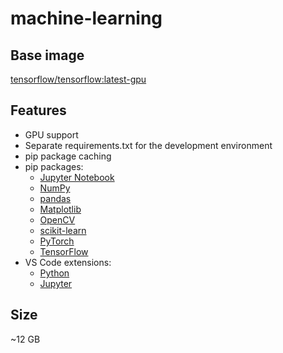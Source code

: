# machine-learning

## Base image
[tensorflow/tensorflow:latest-gpu](https://hub.docker.com/r/tensorflow/tensorflow)

## Features
* GPU support
* Separate requirements.txt for the development environment
* pip package caching
* pip packages:
    * [Jupyter Notebook](https://jupyter.org/)
    * [NumPy](https://numpy.org/)
    * [pandas](https://pandas.pydata.org/)
    * [Matplotlib](https://matplotlib.org/)
    * [OpenCV](https://opencv.org/)
    * [scikit-learn](https://scikit-learn.org/stable/)
    * [PyTorch](https://pytorch.org/)
    * [TensorFlow](https://www.tensorflow.org/)
* VS Code extensions: 
    * [Python](https://marketplace.visualstudio.com/items?itemName=ms-python.python)
    * [Jupyter](https://marketplace.visualstudio.com/items?itemName=ms-toolsai.jupyter)

## Size
~12 GB

